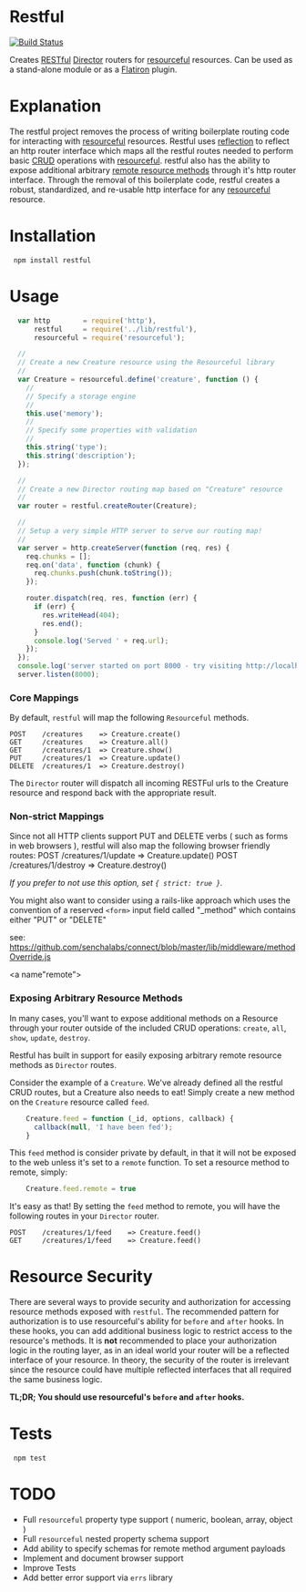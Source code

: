 # Restful

[![Build Status](https://secure.travis-ci.org/flatiron/restful.png)](http://travis-ci.org/flatiron/restful)

Creates [RESTful](http://en.wikipedia.org/wiki/Representational_state_transfer) [Director](http://github.com/flatiron/director) routers for [resourceful](http://github.com/flatiron/resourceful) resources. Can be used as a stand-alone module or as a [Flatiron](http://github.com/flatiron/) plugin.

# Explanation

The restful project removes the process of writing boilerplate routing code for interacting with  [resourceful](http://github.com/flatiron/resourceful) resources. Restful uses <a href="http://en.wikipedia.org/wiki/Reflection_(computer_programming)">reflection</a> to reflect an http router interface which maps all the restful routes needed to perform basic [CRUD](http://en.wikipedia.org/wiki/Create,_read,_update_and_delete) operations with [resourceful](http://github.com/flatiron/resourceful). restful also has the ability to expose additional arbitrary <a href="#remote">remote resource methods</a> through it's http router interface. Through the removal of this boilerplate code, restful creates a robust, standardized, and re-usable http interface for any [resourceful](http://github.com/flatiron/resourceful) resource.

# Installation

     npm install restful

# Usage

``` js
  var http        = require('http'),
      restful     = require('../lib/restful'),
      resourceful = require('resourceful');

  //
  // Create a new Creature resource using the Resourceful library
  //
  var Creature = resourceful.define('creature', function () {
    //
    // Specify a storage engine
    //
    this.use('memory');
    //
    // Specify some properties with validation
    //
    this.string('type');
    this.string('description');
  });

  //
  // Create a new Director routing map based on "Creature" resource
  //
  var router = restful.createRouter(Creature);

  //
  // Setup a very simple HTTP server to serve our routing map!
  //
  var server = http.createServer(function (req, res) {
    req.chunks = [];
    req.on('data', function (chunk) {
      req.chunks.push(chunk.toString());
    });

    router.dispatch(req, res, function (err) {
      if (err) {
        res.writeHead(404);
        res.end();
      }
      console.log('Served ' + req.url);
    });
  });
  console.log('server started on port 8000 - try visiting http://localhost:8000/explore')
  server.listen(8000);
```

### Core Mappings

  By default, `restful` will map the following `Resourceful` methods.

    POST    /creatures    => Creature.create()
    GET     /creatures    => Creature.all()
    GET     /creatures/1  => Creature.show()
    PUT     /creatures/1  => Creature.update()
    DELETE  /creatures/1  => Creature.destroy()

  The `Director` router will dispatch all incoming RESTFul urls to the Creature resource and respond back with the appropriate result.

### Non-strict Mappings

Since not all HTTP clients support PUT and DELETE verbs ( such as forms in web browsers ),
restful will also map the following browser friendly routes:
    POST  /creatures/1/update  => Creature.update()
    POST  /creatures/1/destroy => Creature.destroy()

*If you prefer to not use this option, set `{ strict: true }`.*

You might also want to consider using a rails-like approach which uses the convention of a reserved `<form>` input field called "_method" which contains either "PUT" or "DELETE"

   see: https://github.com/senchalabs/connect/blob/master/lib/middleware/methodOverride.js

<a name"remote"></a>
### Exposing Arbitrary Resource Methods

In many cases, you'll want to expose additional methods on a Resource through your router outside of the included CRUD operations: `create`, `all`, `show`, `update`, `destroy`.

Restful has built in support for easily exposing arbitrary remote resource methods as `Director` routes.

Consider the example of a `Creature`. We've already defined all the restful CRUD routes, but a Creature also needs to eat! Simply create a new method on the `Creature` resource called `feed`.

```js
    Creature.feed = function (_id, options, callback) {
      callback(null, 'I have been fed');
    }
```
This `feed` method is consider private by default, in that it will not be exposed to the web unless it's set to a `remote` function. To set a resource method to remote, simply:

```js
    Creature.feed.remote = true
```

It's easy as that! By setting the `feed` method to remote, you will have the following routes in your `Director` router.

    POST    /creatures/1/feed    => Creature.feed()
    GET     /creatures/1/feed    => Creature.feed()


# Resource Security

There are several ways to provide security and authorization for accessing resource methods exposed with `restful`. The recommended pattern for authorization is to use resourceful's ability for `before` and `after` hooks. In these hooks, you can add additional business logic to restrict access to the resource's methods. It is **not** recommended to place your authorization logic in the routing layer, as in an ideal world your router will be a reflected interface of your resource. In theory, the security of the router is irrelevant since the resource could have multiple reflected interfaces that all required the same business logic. 

**TL;DR; You should use resourceful's `before` and `after` hooks.**

# Tests

     npm test

# TODO

 - Full `resourceful` property type support ( numeric, boolean, array, object )
 - Full `resourceful` nested property schema support
 - Add ability to specify schemas for remote method argument payloads
 - Implement and document browser support
 - Improve Tests
 - Add better error support via `errs` library
